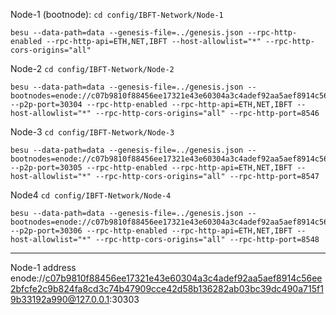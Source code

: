 Node-1 (bootnode):
`cd config/IBFT-Network/Node-1`

```
besu --data-path=data --genesis-file=../genesis.json --rpc-http-enabled --rpc-http-api=ETH,NET,IBFT --host-allowlist="*" --rpc-http-cors-origins="all"
```

Node-2
`cd config/IBFT-Network/Node-2`

```
besu --data-path=data --genesis-file=../genesis.json --bootnodes=enode://c07b9810f88456ee17321e43e60304a3c4adef92aa5aef8914c56ee2bfcfe2c9b824fa8cd3c74b47909cce42d58b136282ab03bc39dc490a715f19b33192a990@127.0.0.1:30303 --p2p-port=30304 --rpc-http-enabled --rpc-http-api=ETH,NET,IBFT --host-allowlist="*" --rpc-http-cors-origins="all" --rpc-http-port=8546
```

Node-3
`cd config/IBFT-Network/Node-3`

```
besu --data-path=data --genesis-file=../genesis.json --bootnodes=enode://c07b9810f88456ee17321e43e60304a3c4adef92aa5aef8914c56ee2bfcfe2c9b824fa8cd3c74b47909cce42d58b136282ab03bc39dc490a715f19b33192a990@127.0.0.1:30303 --p2p-port=30305 --rpc-http-enabled --rpc-http-api=ETH,NET,IBFT --host-allowlist="*" --rpc-http-cors-origins="all" --rpc-http-port=8547
```

Node4
`cd config/IBFT-Network/Node-4`

```
besu --data-path=data --genesis-file=../genesis.json --bootnodes=enode://c07b9810f88456ee17321e43e60304a3c4adef92aa5aef8914c56ee2bfcfe2c9b824fa8cd3c74b47909cce42d58b136282ab03bc39dc490a715f19b33192a990@127.0.0.1:30303 --p2p-port=30306 --rpc-http-enabled --rpc-http-api=ETH,NET,IBFT --host-allowlist="*" --rpc-http-cors-origins="all" --rpc-http-port=8548
```

---

Node-1 address
enode://c07b9810f88456ee17321e43e60304a3c4adef92aa5aef8914c56ee2bfcfe2c9b824fa8cd3c74b47909cce42d58b136282ab03bc39dc490a715f19b33192a990@127.0.0.1:30303

